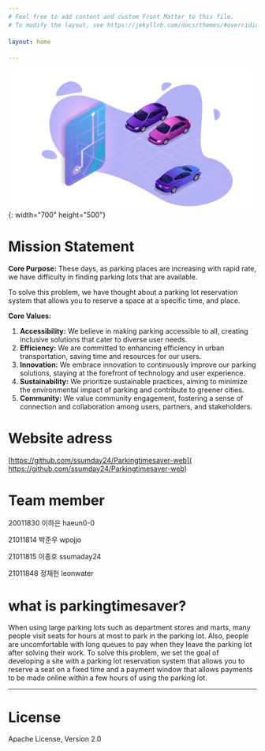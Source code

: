 ```yaml
---
# Feel free to add content and custom Front Matter to this file.
# To modify the layout, see https://jekyllrb.com/docs/themes/#overriding-theme-defaults

layout: home

---
```


![poster](./image.jpeg){: width="700" height="500"}

# **Mission Statement**

**Core Purpose:** 
These days, as parking places are increasing with rapid rate, we have difficulty in finding parking lots that are available. 
 
To solve this problem, we have thought about a parking lot reservation system that allows you to reserve a space at a specific time, and place. 

**Core Values:**
1. **Accessibility:** We believe in making parking accessible to all, creating inclusive solutions that cater to diverse user needs.
2. **Efficiency:** We are committed to enhancing efficiency in urban transportation, saving time and resources for our users.
3. **Innovation:** We embrace innovation to continuously improve our parking solutions, staying at the forefront of technology and user experience.
4. **Sustainability:** We prioritize sustainable practices, aiming to minimize the environmental impact of parking and contribute to greener cities.
5. **Community:** We value community engagement, fostering a sense of connection and collaboration among users, partners, and stakeholders.

# **Website adress**
 [https://github.com/ssumday24/Parkingtimesaver-web]( https://github.com/ssumday24/Parkingtimesaver-web)


# **Team member**

 20011830 이하은 haeun0-0

 21011814 박준우 wpojjo

 21011815 이종호 ssumaday24

 21011848 정재헌 leonwater


# **what is parkingtimesaver?**

 When using large parking lots such as department stores and marts, many people visit seats for hours at most to park in the parking lot. Also, people are uncomfortable with long queues to pay when they leave the parking lot after solving their work. To solve this problem, we set the goal of developing a site with a parking lot reservation system that allows you to reserve a seat on a fixed time and a payment window that allows payments to be made online within a few hours of using the parking lot.

----------

# **License**

 Apache License, Version 2.0

